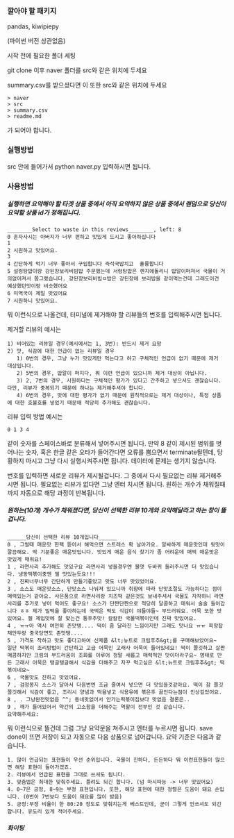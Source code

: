 ### 깔아야 할 패키지
pandas, kiwipiepy

(파이썬 버전 상관없음)

시작 전에 필요한 폴더 세팅

git clone 이후 naver 폴더를 src와 같은 위치에 두세요

summary.csv를 받으셨다면 이 또한 src와 같은 위치에 두세요

```
> naver
> src
> summary.csv
> readme.md
```

가 되어야 합니다.


### 실행방법

src 안에 들어가서 python naver.py 입력하시면 됩니다.

### 사용방법

##### 실행하면 요약해야 할 타겟 상품 중에서 아직 요약하지 않은 상품 중에서 랜덤으로 당신이 요약할 상품 id가 정해집니다.

```
________Select to waste in this reviews________, left: 8
0 혼자사시는 아버지가 너무 편하고 맛있게 드시고 좋아하십니다 
1 
2 시원하고 맛있어요. 
3 
4 간단하게 먹기 너무 좋아서 구입합니다 즉석국밥치고  훌륭합니다 
5 설렁탕밥이랑 강된장보리비빔밥 주문했는데 서렁탕밥은 렌지에돌리니 밥알이퍼져서 국물이 거의없어져서 쫌그랬습니다. 강된장보리비빕ㅁ밥은 강된장에 보리밥을 같이먹는건데 그래도이건 예상했던맛이랑 비슷했어요 
6 미역국이 제일 맛있어요 
7 시원하니 맛있어요. 
```

뭐 이런식으로 나올건데, 터미널에 제거해야 할 리뷰들의 번호를 입력해주시면 됩니다.

제거할 리뷰의 예시는
```
1) 비어있는 리뷰일 경우(예시에서는 1, 3번): 반드시 제거 요망
2) 맛, 식감에 대한 언급이 없는 리뷰일 경우
   1) 0번의 경우, 그냥 누가 맛있게만 먹는다고 하고 구체적인 언급이 없기 때문에 제거 대상입니다.
   2) 5번의 경우, 밥알이 퍼지다, 뭐 이런 언급이 있으니까 제거 대상이 아닙니다.
   3) 2, 7번의 경우, 시원하다는 구체적인 평가가 있다고 간주하고 넣으셔도 괜찮습니다. 다만, 리뷰가 중복되기 때문에 하나는 제거해주셔야 합니다.
   4) 6번의 경우, 맛에 대한 평가가 없기 때문에 원칙적으로는 제거 대상이나, 특정 상품에 대한 호불호를 넣었기 때문애 적당히 추가해도 괜찮습니다.
```
리뷰 입력 방법 예시는
```
0 1 3 4
```
같이 숫자를 스페이스바로 분류해서 넣어주시면 됩니다.
만약 8 같이 제시된 범위를 벗어나는 숫자, 혹은 한글 같은 오타가 들어간다면 오류를 뿜으면서 terminate될텐데, 당황하지 마시고 그냥 다시 실행시켜주시면 됩니다. 데이터에 문제는 생기지 않습니다.

번호를 입력하면 새로운 리뷰가 제시될겁니다.
그 중에서 다시 필요없는 리뷰 제거해주시면 됩니다. 필요없는 리뷰가 없다면 그냥 엔터 치시면 됩니다. 원하는 개수가 채워질때까지 자동으로 해당 과정이 반복됩니다.

##### 원하는(10개) 개수가 채워졌다면, 당신이 선택한 리뷰 10개와 요약해달라고 하는 창이 뜰겁니다.
```
______당신이 선택한 리뷰 10개입니다______
0 , 그럴때 매운맛 한팩 뜯어서 해먹으면 스트레스 확 날아가요. 알싸하게 매운맛인데 뒷맛이 깔끔해요. 딱 기분좋은 매운맛입니다. 맛있게 매운 음식 찾기가 좀 어려운데 매떡 매운맛은 맛있게 매워요! 
1 , 라면사리 추가해도 맛있구요 라면사리 넣을경우엔 물엿 두바퀴 둘러주시면 더 맛있습니다. 냉동떡볶이중엔 젤 맛있는듯요!!! 
2 , 진짜너무너무 간단하게 만들기좋았고 맛도 너무 맛있었어요. 
3 , 소스도 매운맛소스, 단맛소스 나눠져 있으니까 취향에 따라 단맛조절도 가능하다는 점이 매력있는거 같아요. 사은품으로 라면사리랑 치즈떡 같은것도 보내주셔서 국물도 자작하니 라면사리를 추가로 넣어 먹어도 좋구요! 소스가 단짠단짠으로 적당히 달콤하고 매워서 술술 들어갑니다 ㅎㅎ 제가 밀떡을 좋아하는데 국떡은 떡도 식감이 야들야들~ 부드러워요. 어묵 또한 맛있어요. 젤 제입맛에 잘 맞는건 통후추맛! 칼칼한 국물떡볶이인데 진짜 맛있어요. 
4 , ㅠㅠ아 역시 여전히 존맛탱.... 떡이 좀 달라진 느낌이지만 그래도 맛나요 ㅠㅠ 피망잡채만두랑 중국당면도 존맛탱.... 
5 , 가격도 착하고 맛도 좋다고하여 신제품 &lt;뉴트로 크림후추&gt;를 구매해보았어요~  일단 떡볶이 조리방법이 간단하고 고급 어묵인 고래사 어묵이 들어있네요! 떡이 쫄깃하고 살짠 매콤하지만 크림의 부드러움이 조화를 이루어 정말 새롭고 매력적인 맛이더라구요~ 명태로 만든 고래사 어묵은 탱글탱글해서 식감을 더해주고 자꾸 먹고싶은 &lt;뉴트로 크림후추&gt; 떡볶이네요~ 
6 , 국물맛도 진하고 맛있어요. 
7 , 검정봉지 소스가 달아서 다음번엔 조금 줄여서 넣으면 더 맛있을것같아요. 떡이 참 쫄깃쫄깃해서 식감이 좋고, 조리시 양념과 떡을넣고 식용유에 볶은후 끓인다는점이 인상깊었어요. 
8 , . 그냥완전맛없음 ^^; 동네맛없어서 안가는떡볶이집보다 맛없음 결론은.. 
9 , 깨가 들어있어서 약간의 고소함을 더해주는 역할이 전부인 것 같습니다. 
요약해주세요:
```

뭐 이런식으로 뜰건데 그럼 그냥 요약문을 쳐주시고 엔터를 누르시면 됩니다. save done이 뜨면 저장이 되고 자동으로 다음 상품으로 넘어갑니다.
요약 기준은 다음과 같습니다.
```
1. 많이 언급되는 표현들이 우선 순위입니다. 국물이 진하다, 든든하다 뭐 이런표현들이 많으면 해당 표현이 들어가겠죠.
2. 리뷰에서 언급된 표현을 그대로 쓰셔도 됩니다.
3. 맞춤법은 최대한 맞춰주세요. 틀려도 되긴 합니다. (넘 마시따능 -> 너무 맛있어요)
4. 0~7은 긍정, 8~9는 부정 표현입니다. 또한, 해당 표현에 대한 정렬은 도움이 돼요 순입니다. (0번이 7번보다 도움이 돼요를 많이 받음)
5. 긍정:부정 비율이 한 80:20 정도로 맞춰지는게 베스트인데, 굳이 그렇게 안쓰셔도 되긴 합니다. 유도리 있게 적어주세요.
```

##### 화이팅